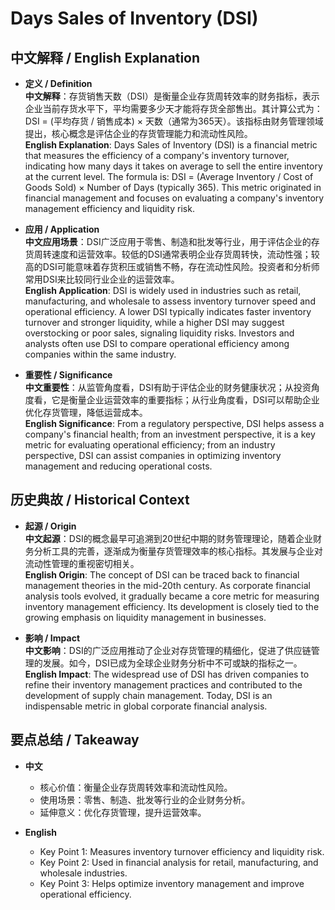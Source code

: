 # Days Sales of Inventory (DSI)

## 中文解释 / English Explanation

* **定义 / Definition**  
  **中文解释**：存货销售天数（DSI）是衡量企业存货周转效率的财务指标，表示企业当前存货水平下，平均需要多少天才能将存货全部售出。其计算公式为：DSI = (平均存货 / 销售成本) × 天数（通常为365天）。该指标由财务管理领域提出，核心概念是评估企业的存货管理能力和流动性风险。  
  **English Explanation**: Days Sales of Inventory (DSI) is a financial metric that measures the efficiency of a company's inventory turnover, indicating how many days it takes on average to sell the entire inventory at the current level. The formula is: DSI = (Average Inventory / Cost of Goods Sold) × Number of Days (typically 365). This metric originated in financial management and focuses on evaluating a company's inventory management efficiency and liquidity risk.

* **应用 / Application**  
  **中文应用场景**：DSI广泛应用于零售、制造和批发等行业，用于评估企业的存货周转速度和运营效率。较低的DSI通常表明企业存货周转快，流动性强；较高的DSI可能意味着存货积压或销售不畅，存在流动性风险。投资者和分析师常用DSI来比较同行业企业的运营效率。  
  **English Application**: DSI is widely used in industries such as retail, manufacturing, and wholesale to assess inventory turnover speed and operational efficiency. A lower DSI typically indicates faster inventory turnover and stronger liquidity, while a higher DSI may suggest overstocking or poor sales, signaling liquidity risks. Investors and analysts often use DSI to compare operational efficiency among companies within the same industry.

* **重要性 / Significance**  
  **中文重要性**：从监管角度看，DSI有助于评估企业的财务健康状况；从投资角度看，它是衡量企业运营效率的重要指标；从行业角度看，DSI可以帮助企业优化存货管理，降低运营成本。  
  **English Significance**: From a regulatory perspective, DSI helps assess a company's financial health; from an investment perspective, it is a key metric for evaluating operational efficiency; from an industry perspective, DSI can assist companies in optimizing inventory management and reducing operational costs.

## 历史典故 / Historical Context

* **起源 / Origin**  
  **中文起源**：DSI的概念最早可追溯到20世纪中期的财务管理理论，随着企业财务分析工具的完善，逐渐成为衡量存货管理效率的核心指标。其发展与企业对流动性管理的重视密切相关。  
  **English Origin**: The concept of DSI can be traced back to financial management theories in the mid-20th century. As corporate financial analysis tools evolved, it gradually became a core metric for measuring inventory management efficiency. Its development is closely tied to the growing emphasis on liquidity management in businesses.

* **影响 / Impact**  
  **中文影响**：DSI的广泛应用推动了企业对存货管理的精细化，促进了供应链管理的发展。如今，DSI已成为全球企业财务分析中不可或缺的指标之一。  
  **English Impact**: The widespread use of DSI has driven companies to refine their inventory management practices and contributed to the development of supply chain management. Today, DSI is an indispensable metric in global corporate financial analysis.

## 要点总结 / Takeaway

* **中文**  
  - 核心价值：衡量企业存货周转效率和流动性风险。  
  - 使用场景：零售、制造、批发等行业的企业财务分析。  
  - 延伸意义：优化存货管理，提升运营效率。  

* **English**  
  - Key Point 1: Measures inventory turnover efficiency and liquidity risk.  
  - Key Point 2: Used in financial analysis for retail, manufacturing, and wholesale industries.  
  - Key Point 3: Helps optimize inventory management and improve operational efficiency.